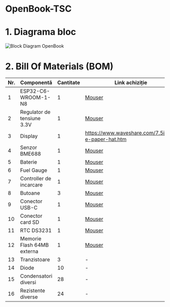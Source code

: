 # OpenBook-TSC

# 1. Diagrama bloc
![Block Diagram OpenBook](https://github.com/user-attachments/assets/f189ee1a-4e98-45da-940b-bce0bc9feab5)

# 2. Bill Of Materials (BOM)
| Nr. | Componentă                 | Cantitate | Link achiziție | Datasheet |
|----|-----------------------------|----------|-----------------|-----------|
| 1  | ESP32-C6-WROOM-1-N8         | 1        | [Mouser](https://ro.mouser.com/ProductDetail/Espressif-Systems/ESP32-C6-WROOM-1-N8?qs=8Wlm6%252BaMh8ST02Gmwp74cw%3D%3D) | [Datasheet](https://ro.mouser.com/datasheet/2/891/Espressif_ESP32_C6_WROOM_1__Datasheet_V0_1_PRELIMI-3239987.pdf) |
| 2  | Regulator de tensiune 3.3V  | 1        | [Mouser](https://www.mouser.co.uk/ProductDetail/Torex-Semiconductor/XC6220A331MR-G?qs=AsjdqWjXhJ8ZSWznL1J0gg%3D%3D) | [Datasheet](https://www.mouser.co.uk/datasheet/2/760/xc6220-3371556.pdf) |
| 3  | Display                     | 1        | https://www.waveshare.com/7.5inch-e-paper-hat.htm | [Datasheet](https://files.waveshare.com/upload/6/60/7.5inch_e-Paper_V2_Specification.pdf) |
| 4  | Senzor BME688 | 1        | [Mouser](https://ro.mouser.com/ProductDetail/Bosch-Sensortec/BME688?qs=IS%252B4QmGtzzqQoVDscqwx3A%3D%3D)| [Datasheet](https://ro.mouser.com/datasheet/2/783/bst_bme688_fl000-2307034.pdf) |
| 5  | Baterie            | 1        | [Mouser](https://www.tme.eu/ro/details/accu-lp584174_cl/acumulatori/cellevia-batteries/l584174/)| [Datasheet](https://www.tme.eu/Document/e0683d8c34e6d878124489f71bffb6ee/cel0014.pdf) |
| 6  | Fuel Gauge         | 1        | [Mouser](https://ro.mouser.com/ProductDetail/Analog-Devices-Maxim-Integrated/MAX17048G%2bT10?qs=D7PJwyCwLAoGnnn8jEPRBQ%3D%3D) | [Datasheet](https://ro.mouser.com/datasheet/2/609/MAX17048_MAX17049-3469099.pdf) |
| 7  | Controller de incarcare   | 1       | [Mouser](https://ro.mouser.com/ProductDetail/Microchip-Technology/MCP73831T-2ACI-MC?qs=yUQqVecv4quJ3ICqm%2FGZxw%3D%3D)| [Datasheet](https://ro.mouser.com/datasheet/2/268/MCP73831_Family_Data_Sheet_DS20001984H-3441711.pdf) |
| 8  | Butoane  | 3       | [Mouser](https://ro.mouser.com/ProductDetail/Panasonic/EVQ-Q2S03W?qs=WwqriLBepZso3gwmd6qd3A%3D%3D) | [Datasheet](https://4donline.ihs.com/images/VipMasterIC/IC/PANA/PANA-S-A0000770395/PANA-S-A0000770395-1.pdf?hkey=CECEF36DEECDED6468708AAF2E19C0C6) |
| 9  | Conector USB-C  | 1       | [Mouser](https://ro.mouser.com/ProductDetail/Amphenol-Commercial-Products/12401598E42A?qs=367PjNmvCmllVMBVyIyS3w%3D%3D) | [Datasheet](https://cdn.amphenol-cs.com/media/wysiwyg/files/documentation/datasheet/inputoutput/io_usb_type_c.pdf) |
| 10  | Conector card SD  | 1        | [Mouser](https://www.digikey.ro/en/products/detail/attend-technology/112A-TAAR-R03/17633923) | [Datasheet](https://www.attend.com.tw/data/download/file/112A-TAAR-R03_Spec.pdf) |
| 11  | RTC DS3231  | 1        | [Mouser](https://www.optimusdigital.ro/en/others/12402-ds3231-real-time-clock-module.html) | [Datasheet](https://www.analog.com/media/en/technical-documentation/data-sheets/ds3231.pdf) |
| 12  | Memorie Flash 64MB externa  | 1        | [Mouser](https://ro.mouser.com/ProductDetail/Winbond/W25Q512JVEIQ?qs=l7cgNqFNU1jw6svr3at6tA%3D%3D) | [Datasheet](https://ro.mouser.com/datasheet/2/949/Winbond_W25Q512JV_Datasheet-3240039.pdf) |
| 13 | Tranzistoare  | 3      | - | - |
| 14 | Diode | 10      | - | - |
| 15 | Condensatori diversi  | 28       | - | - |
| 16  | Rezistente diverse          | 24  | -  | - |


